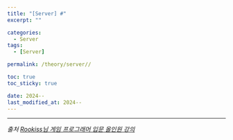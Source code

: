 ```yaml
---
title: "[Server] #"
excerpt: ""

categories:
  - Server
tags:
  - [Server]

permalink: /theory/server//

toc: true
toc_sticky: true

date: 2024--
last_modified_at: 2024--
---
```



--- 

*출처*
*[Rookiss님 게임 프로그래머 입문 올인원 강의](https://www.inflearn.com/course/%EA%B2%8C%EC%9E%84-%ED%94%84%EB%A1%9C%EA%B7%B8%EB%9E%98%EB%A8%B8-%EC%9E%85%EB%AC%B8-%EC%98%AC%EC%9D%B8%EC%9B%90-rookiss/dashboard)*